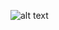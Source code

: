 ![alt text](https://media.mstdn.io/mstdn-media/media_attachments/files/001/331/815/original/a7414dcad86e18dd.png)
